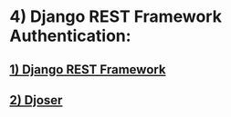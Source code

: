 # 4) Django REST Framework Authentication:



<h2>
	<a href="lessons/1_drf_auth.md">
		1) Django REST Framework
	</a>
</h2>



<h2>
	<a href="lessons/2_djoser.md">
		2) Djoser
	</a>
</h2>




